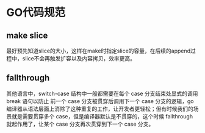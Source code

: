 # GO代码规范

## make slice
最好预先知道slice的大小，这样在make时指定slice的容量，在后续的append过程中，slice不会再触发扩容以及内容拷贝，效率更高。

## fallthrough
其他语言中，switch-case 结构中一般都需要在每个 case 分支结束处显式的调用 break 语句以防止 前一个 case 分支被贯穿后调用下一个 case 分支的逻辑，go 编译器从语法层面上消除了这种重复的工作，让开发者更轻松；但有时候我们的场景就是需要贯穿多个 case，但是编译器默认是不贯穿的，这个时候 fallthrough 就起作用了，让某个 case 分支再次贯穿到下一个 case 分支。